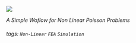![](https://i.imgur.com/f0zQcUb.png)

*A Simple Woflow for Non Linear Poisson Problems*


###### tags: `Non-Linear` `FEA` `Simulation`
